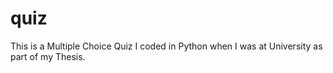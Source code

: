 # quiz

This is a Multiple Choice Quiz I coded in Python when I was at University as part of my Thesis.
